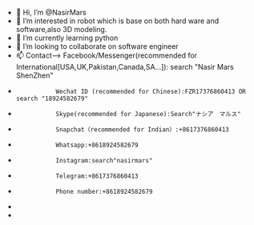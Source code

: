 - 👋 Hi, I’m @NasirMars
- 👀 I’m interested in robot which is base on both hard ware and  software,also 3D modeling.
- 🌱 I’m currently learning python
- 💞️ I’m looking to collaborate on software engineer
- 📫 Contact-->  Facebook/Messenger(recommended for International[USA,UK,Pakistan,Canada,SA...]): search "Nasir Mars ShenZhen"
-                Wechat ID (recommended for Chinese):FZR17376860413 OR search "18924582679"
-                Skype(recommended for Japanese):Search"ナシア　マルス"
-                Snapchat（recommended for Indian）:+8617376860413
-                Whatsapp:+8618924582679
-                Instagram:search"nasirmars"
-                Telegram:+8617376860413
-                Phone number:+8618924582679              
-                
-                

<!---
NasirMars/NasirMars is a ✨ special ✨ repository because its `README.md` (this file) appears on your GitHub profile.
You can click the Preview link to take a look at your changes.
--->
